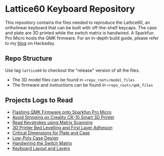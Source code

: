 # Lattice60 Keyboard Repository
This repository contains the files needed to reproduce the Lattice60, an ortholinear keyboard that can be built with off-the-shelf keycaps. The case and plate are 3D printed while the switch matrix is handwired. A Sparkfun Pro Micro hosts the QMK firmware. For an in-depth build guide, please refer to my [blog](https://hackaday.io/project/185358-lattice60) on Hackaday.

## Repo Structure
Use tag `lattice60` to checkout the "release" version of all the files.

* The 3D model files can be found in `<repo_root>/model_files`
* The firmware and instructions can be found in `<repo_root>/qmk_files`

## Projects Logs to Read
* [Flashing QMK Firmware onto Sparkfun Pro Micro](https://hackaday.io/project/185358/log/206121-flashing-qmk-firmware-onto-sparkfun-pro-micro)
* [Avoid Stringing on Creality CR-10 Smart 3D Printer](https://hackaday.io/project/185358/log/206390-avoid-stringing-on-creality-cr-10-smart-3d-printer)
* [Read Keystrokes using Matrix Scanning](https://hackaday.io/project/185358/log/206556-read-keystrokes-using-matrix-scanning)
* [3D Printer Bed Levelling and First Layer Adhesion](https://hackaday.io/project/185358/log/209246-3d-printer-bed-levelling-and-first-layer-adhesion)
* [Critical Dimensions for Plate and Case](https://hackaday.io/project/185358/log/215107-critical-dimensions-for-plate-and-case)
* [Low-Poly Case Design](https://hackaday.io/project/185358/log/215109-low-poly-case-design)
* [Handwiring the Switch Matrix](https://hackaday.io/project/185358/log/216856-handwiring-the-switch-matrix)
* [Keyboard Layout and Layers](https://hackaday.io/project/185358/log/218466-keyboard-layout-and-layers)

